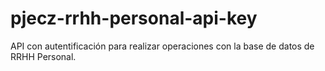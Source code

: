 # pjecz-rrhh-personal-api-key

API con autentificación para realizar operaciones con la base de datos de RRHH Personal.
